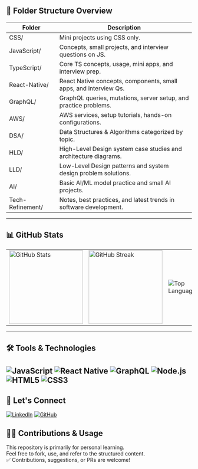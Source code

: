 ## 📂 Folder Structure Overview

| Folder           | Description                                                       |
| ---------------- | ----------------------------------------------------------------- |
| CSS/             | Mini projects using CSS only.                                     |
| JavaScript/      | Concepts, small projects, and interview questions on JS.          |
| TypeScript/      | Core TS concepts, usage, mini apps, and interview prep.           |
| React-Native/    | React Native concepts, components, small apps, and interview Qs.  |
| GraphQL/         | GraphQL queries, mutations, server setup, and practice problems.  |
| AWS/             | AWS services, setup tutorials, hands-on configurations.           |
| DSA/             | Data Structures & Algorithms categorized by topic.                |
| HLD/             | High-Level Design system case studies and architecture diagrams.  |
| LLD/             | Low-Level Design patterns and system design problem solutions.    |
| AI/              | Basic AI/ML model practice and small AI projects.                 |
| Tech-Refinement/ | Notes, best practices, and latest trends in software development. |

---

## 📊 GitHub Stats

<table>
  <tr>
    <td>
      <img src="https://github-readme-stats.vercel.app/api?username=keeplay20&show_icons=true&theme=tokyonight" alt="GitHub Stats" height="200"/>
    </td>
    <td>
      <img src="https://github-readme-streak-stats.herokuapp.com?user=keeplay20&theme=tokyonight" alt="GitHub Streak" height="200"/>
    </td>
    <td>
      <img src="https://github-readme-stats.vercel.app/api/top-langs/?username=keeplay20&layout=compact&theme=tokyonight" alt="Top Languages" />
    </td>
  </tr>
</table>

---

## 🛠️ Tools & Technologies

![JavaScript](https://img.shields.io/badge/-JavaScript-F7DF1E?style=flat-square&logo=javascript&logoColor=black)
![React Native](https://img.shields.io/badge/-React%20Native-61DAFB?style=flat-square&logo=react&logoColor=black)
![GraphQL](https://img.shields.io/badge/-GraphQL-E10098?style=flat-square&logo=graphql&logoColor=white)
![Node.js](https://img.shields.io/badge/-Node.js-339933?style=flat-square&logo=node.js&logoColor=white)
![HTML5](https://img.shields.io/badge/-HTML5-E34F26?style=flat-square&logo=html5&logoColor=white)
![CSS3](https://img.shields.io/badge/-CSS3-1572B6?style=flat-square&logo=css3&logoColor=white)
---

## 💬 Let's Connect

[![LinkedIn](https://img.shields.io/badge/-mandarvyas-blue?style=flat-square&logo=Linkedin&logoColor=white&link=https://www.linkedin.com/in/mandarvyas)](https://www.linkedin.com/in/mandarvyas)
[![GitHub](https://img.shields.io/badge/-keeplay20-black?style=flat-square&logo=github&logoColor=white&link=https://github.com/keeplay20)](https://github.com/keeplay20)

## 👨‍💻 Contributions & Usage

This repository is primarily for personal learning.  
Feel free to fork, use, and refer to the structured content.  
✅ Contributions, suggestions, or PRs are welcome!

